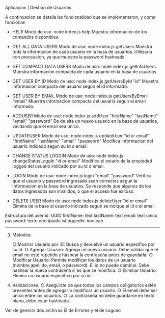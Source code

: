 Aplicacion | Gestión de Usuarios

A continuacion se detalla las funcionalidad que se implementaron, y como funcionan 

- HELP
Modo de uso: node index.js help
Muestra informacion de los comandos disponibles.

- GET ALL DATA USERS
Modo de uso: node index.js getUsers
Muestra toda la informacion de cada usuario en la basa de usuarios. Utilizarla con precaucion, ya que muestra la password hasheada

- GET COMPACT DATA USERS
Modo de uso: node index.js getInfoUsers
Muestra informacion compacta de cada usuario en la basa de usuarios. 

- GET USER BY ID
Modo de uso: node index.js getUsersById "id"
Muestra informacion compacta del usuario segun el id informado.

- GET USER BY EMAIL
Modo de uso: node index.js getUsersByEmail "email"
Muestra informacion compacta del usuario segun el email informado.

- ADDUSER
Modo de uso: node index.js addUser "firstName" "lastName" "email" "password"
Da de alta un nuevo usuario en la base de usuarios, validando que el email sea unico.

- UPDATEUSER
Modo de uso: node index.js updateUser "id or email" "firstName" "lastName" "email" "password"
Modifica informacion del usuario indicado segun su id o email.

- CHANGE STATUS LOGGIN
Modo de uso: node index.js changeStatusLoggIn "id or email"
Modifica el estado de la propiedad logged del usuario indicado por su id o email.

- LOGIN
Modo de uso: node index.js login "email" "password"
Verifica que el usuario y password ingresado sean correctos segun la informacion en la base de usuarios. Se responde que algunos de los datos ingresados son invalidos, o que el acceso fue exitoso.

- DELETE USER
Modo de uso: node index.js deleteUser "id or email"
Elimina de la base el usuario indicado segun se indique el id o el email


Estructura del user
id: UUID
firstName: text
lastName: text
email: text unico
password: texto encriptado
isLoggedIn: boolean

-----------------------------

3. Métodos:

    ○ Mostrar Usuario por ID: Busca y devuelve un usuario específico por su id.
    ○ Agregar Usuario: Agrega un nuevo usuario. Debe validar que el email no esté repetido y hashear la contraseña antes de guardarla.
    ○ Modificar Usuario: Permite modificar los datos de un usuario (nombre,apellido, email, o password). El id no puede cambiar. Debe hashear la nueva contraseña si es que se modifica.
    ○ Eliminar Usuario: Elimina un usuario específico por su id.

4. Validaciones:
    ○ Asegúrate de que todos los campos obligatorios estén presentes antes de agregar o modificar un usuario.
    ○ El email debe ser único entre los usuarios.
    ○ La contraseña no debe guardarse en texto plano, debe estar hasheada.

Ver de generar dos archivos
El de Errores y el de Logueo